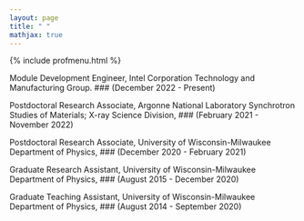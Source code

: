 ```yaml
---
layout: page
title: " "
mathjax: true
---
```

{% include profmenu.html %}

Module Development Engineer, Intel Corporation 
  Technology and Manufacturing Group. ### (December 2022 - Present)

Postdoctoral Research Associate, Argonne National Laboratory
  Synchrotron Studies of Materials; X-ray Science Division, ### (February 2021 - November 2022)

Postdoctoral Research Associate, University of Wisconsin-Milwaukee
  Department of Physics, ### (December 2020 - February 2021)

Graduate Research Assistant, University of Wisconsin-Milwaukee
  Department of Physics,  ### (August 2015 - December 2020)

Graduate Teaching Assistant, University of Wisconsin-Milwaukee
  Department of Physics, ### (August 2014 - September 2020)

  
